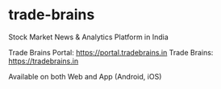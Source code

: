 # trade-brains
Stock Market News &amp; Analytics Platform in India

Trade Brains Portal: https://portal.tradebrains.in
Trade Brains: https://tradebrains.in

Available on both Web and App (Android, iOS)
